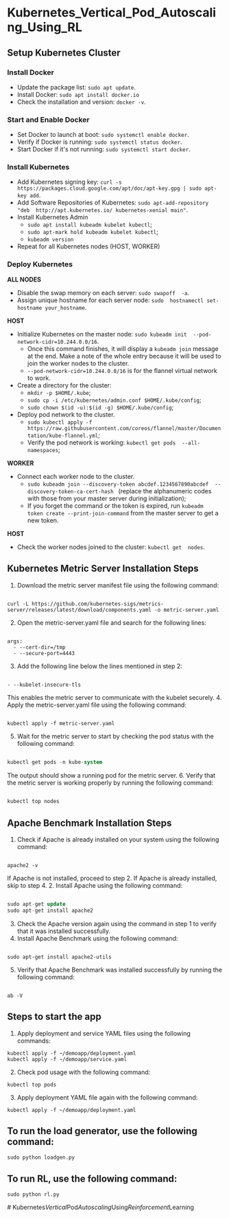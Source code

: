 # Kubernetes_Vertical_Pod_Autoscaling_Using_RL
## Setup Kubernetes Cluster



### Install Docker

- Update the package list: `sudo apt update`.
- Install Docker: `sudo apt install docker.io` 
- Check the installation and version: `docker -v`.

### Start and Enable Docker

- Set Docker to launch at boot: `sudo systemctl enable docker`.
- Verify if Docker is running: `sudo systemctl status docker`.
- Start Docker if it's not running: `sudo systemctl start docker`.

### Install Kubernetes

- Add Kubernetes signing key: `curl -s 
https://packages.cloud.google.com/apt/doc/apt-key.gpg | sudo apt-key add`.
- Add Software Repositories of Kubernetes: `sudo apt-add-repository "deb 
http://apt.kubernetes.io/ kubernetes-xenial main"`.
- Install Kubernetes Admin
    - `sudo apt install kubeadm kubelet kubectl`;
    - `sudo apt-mark hold kubeadm kubelet kubectl`;
    - `kubeadm version` 
- Repeat for all Kubernetes nodes (HOST, WORKER)

### Deploy Kubernetes

**ALL NODES**
 - Disable the swap memory on each server: `sudo swapoff 
-a`.
-  Assign unique hostname for each server node: `sudo 
hostnamectl set-hostname your_hostname`. <br>

**HOST** 
- Initialize Kubernetes on the master node: `sudo kubeadm init 
--pod-network-cidr=10.244.0.0/16`.
    - Once this command finishes, it will display a `kubeadm join` message 
at the end. Make a note of the whole entry because it will be used to join 
the worker nodes to the cluster.
    - `--pod-network-cidr=10.244.0.0/16` is for the flannel virtual 
network to work.
-  Create a directory for the cluster:
    - `mkdir -p $HOME/.kube`;
    - `sudo cp -i /etc/kubernetes/admin.conf $HOME/.kube/config`;
    - `sudo chown $(id -u):$(id -g) $HOME/.kube/config`;
-  Deploy pod network to the cluster. 
    - `sudo kubectl apply -f 
https://raw.githubusercontent.com/coreos/flannel/master/Documentation/kube-flannel.yml`;
    - Verify the pod network is working: `kubectl get pods 
--all-namespaces`; <br>

**WORKER** 
- Connect each worker node to the cluster.
    - `sudo kubeadm join --discovery-token abcdef.1234567890abcdef 
--discovery-token-ca-cert-hash ` (replace the alphanumeric codes with 
those from your master server during initialization);
    - If you forget the command or the token is expired, run `kubeadm 
token create --print-join-command` from the master server to get a new 
token.<br>

**HOST** 
 - Check the worker nodes joined to the cluster: `kubectl get 
nodes`. 

## Kubernetes Metric Server Installation Steps 
1. Download the metric server manifest file using the following command:

```arduino

curl -L https://github.com/kubernetes-sigs/metrics-server/releases/latest/download/components.yaml -o metric-server.yaml
``` 
2. Open the metric-server.yaml file and search for the following lines:

```less

args:
  - --cert-dir=/tmp
  - --secure-port=4443
``` 
3. Add the following line below the lines mentioned in step 2:

```css

- --kubelet-insecure-tls
```

This enables the metric server to communicate with the kubelet securely. 
4. Apply the metric-server.yaml file using the following command:

```

kubectl apply -f metric-server.yaml
``` 
5. Wait for the metric server to start by checking the pod status with the following command:

```sql

kubectl get pods -n kube-system
```

The output should show a running pod for the metric server. 
6. Verify that the metric server is working properly by running the following command:

```css

kubectl top nodes
```
## Apache Benchmark Installation Steps 
1. Check if Apache is already installed on your system using the following command:

```

apache2 -v
```

If Apache is not installed, proceed to step 2. If Apache is already installed, skip to step 4. 
2. Install Apache using the following command:

```sql

sudo apt-get update
sudo apt-get install apache2
```
3. Check the Apache version again using the command in step 1 to verify that it was installed successfully. 
4. Install Apache Benchmark using the following command:

```arduino

sudo apt-get install apache2-utils
``` 
5. Verify that Apache Benchmark was installed successfully by running the following command:

```

ab -V
```
## Steps to start the app


1. Apply deployment and service YAML files using the following commands:     
```
kubectl apply -f ~/demoapp/deployment.yaml
kubectl apply -f ~/demoapp/service.yaml
```
2. Check pod usage with the following command:
```
kubectl top pods
``` 
3. Apply deployment YAML file again with the following command:     
```
kubectl apply -f ~/demoapp/deployment.yaml
```

## To run the load generator, use the following command:

```
sudo python loadgen.py
```

## To run RL, use the following command:

```
sudo python rl.py
```








#   K u b e r n e t e s _ V e r t i c a l _ P o d _ A u t o s c a l i n g _ U s i n g _ R e i n f o r c e m e n t _ L e a r n i n g  
 